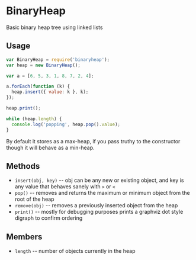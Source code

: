 BinaryHeap
==========

Basic binary heap tree using linked lists

Usage
-----

```javascript
var BinaryHeap = require('binaryheap');
var heap = new BinaryHeap();

var a = [6, 5, 3, 1, 8, 7, 2, 4];

a.forEach(function (k) {
  heap.insert({ value: k }, k);
});

heap.print();

while (heap.length) {
  console.log('popping', heap.pop().value);
}
```

By default it stores as a max-heap, if you pass truthy to the constructor though
it will behave as a min-heap.

Methods
-------

 * `insert(obj, key)` -- obj can be any new or existing object, and key is any
value that behaves sanely with `>` or `<`
 * `pop()` -- removes and returns the maximum or minimum object from the root
of the heap
 * `remove(obj)` -- removes a previously inserted object from the heap
 * `print()` -- mostly for debugging purposes prints a graphviz dot style
digraph to confirm ordering

Members
-------

 * `length` -- number of objects currently in the heap
